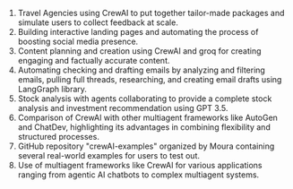 1. Travel Agencies using CrewAI to put together tailor-made packages and simulate users to collect feedback at scale.
2. Building interactive landing pages and automating the process of boosting social media presence.
3. Content planning and creation using CrewAI and groq for creating engaging and factually accurate content.
4. Automating checking and drafting emails by analyzing and filtering emails, pulling full threads, researching, and creating email drafts using LangGraph library.
5. Stock analysis with agents collaborating to provide a complete stock analysis and investment recommendation using GPT 3.5.
6. Comparison of CrewAI with other multiagent frameworks like AutoGen and ChatDev, highlighting its advantages in combining flexibility and structured processes.
7. GitHub repository "crewAI-examples" organized by Moura containing several real-world examples for users to test out.
8. Use of multiagent frameworks like CrewAI for various applications ranging from agentic AI chatbots to complex multiagent systems.